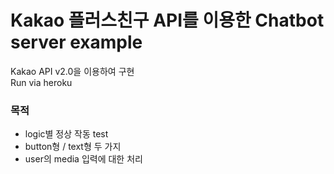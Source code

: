 # Kakao 플러스친구 API를 이용한 Chatbot server example

Kakao API v2.0을 이용하여 구현
<br>
Run via heroku

### 목적

- logic별 정상 작동 test
- button형 / text형 두 가지
- user의 media 입력에 대한 처리
